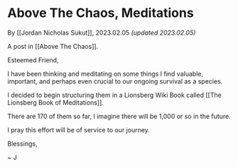# Above The Chaos, Meditations

By [[Jordan Nicholas Sukut]], 2023.02.05 _(updated 2023.02.05)_

A post in [[Above The Chaos]]. 

Esteemed Friend,

I have been thinking and meditating on some things I find valuable, important, and perhaps even crucial to our ongoing survival as a species. 

I decided to begin structuring them in a Lionsberg Wiki Book called [[The Lionsberg Book of Meditations]]. 

There are 170 of them so far, I imagine there will be 1,000 or so in the future. 

I pray this effort will be of service to our journey. 

Blessings, 

~ J 
